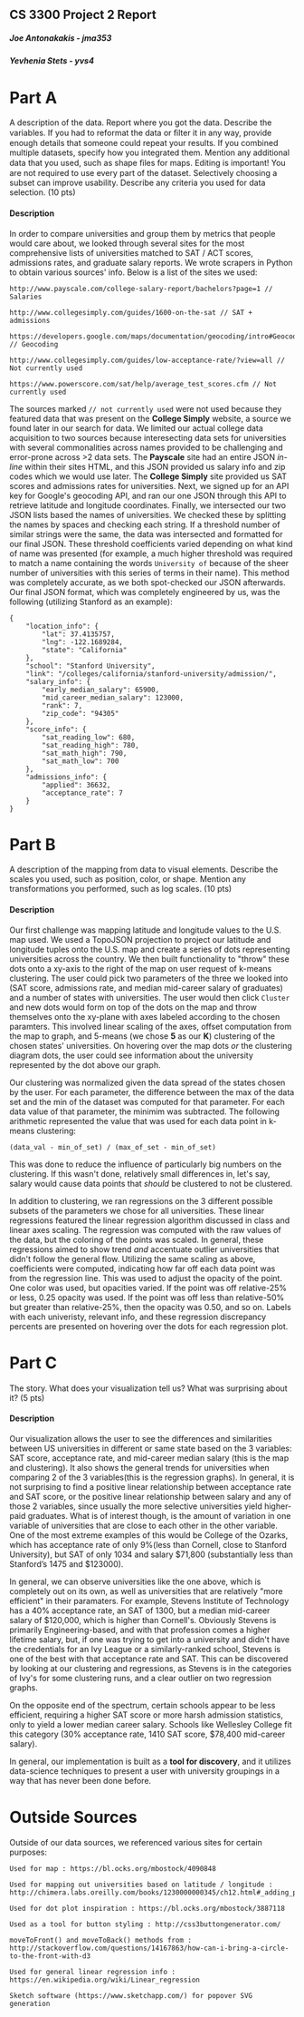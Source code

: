 ## CS 3300 Project 2 Report 
##### Joe Antonakakis - jma353
##### Yevhenia Stets - yvs4

# Part A 
A description of the data. Report where you got the data. Describe the variables. If you had to reformat the data or ﬁlter it in any way, provide enough details that someone could repeat your results. If you combined multiple datasets, specify how you integrated them. Mention any additional data that you used, such as shape ﬁles for maps. Editing is important! You are not required to use every part of the dataset. Selectively choosing a subset can improve usability. Describe any criteria you used for data selection. (10 pts) 

#### Description 

In order to compare universities and group them by metrics that people would care about, we looked through several sites for the most comprehensive lists of universities matched to SAT / ACT scores, admissions rates, and graduate salary reports.  We wrote scrapers in Python to obtain various sources' info.  Below is a list of the sites we used: 

	http://www.payscale.com/college-salary-report/bachelors?page=1 // Salaries 

	http://www.collegesimply.com/guides/1600-on-the-sat // SAT + admissions 

	https://developers.google.com/maps/documentation/geocoding/intro#Geocoding // Geocoding 

	http://www.collegesimply.com/guides/low-acceptance-rate/?view=all // Not currently used 

	https://www.powerscore.com/sat/help/average_test_scores.cfm // Not currently used 
	
The sources marked `// not currently used` were not used because they featured data that was present on the **College Simply** website, a source we found later in our search for data.  We limited our actual college data acquisition to two sources because interesecting data sets for universities with several commonalities across names provided to be challenging and error-prone across >2 data sets.  The **Payscale** site had an entire JSON *in-line* within their sites HTML, and this JSON provided us salary info and zip codes which we would use later.  The **College Simply** site provided us SAT scores and admissions rates for universities.  Next, we signed up for an API key for Google's geocoding API, and ran our one JSON through this API to retrieve latitude and longitude coordinates.  Finally, we intersected our two JSON lists based the names of universities.  We checked these by splitting the names by spaces and checking each string.  If a threshold number of similar strings were the same, the data was intersected and formatted for our final JSON.  These threshold coefficients varied depending on what kind of name was presented (for example, a much higher threshold was required to match a name containing the words `University of` because of the sheer number of universities with this series of terms in their name).  This method was completely accurate, as we both spot-checked our JSON afterwards.  Our final JSON format, which was completely engineered by us, was the following (utilizing Stanford as an example):

    {
        "location_info": {
            "lat": 37.4135757,
            "lng": -122.1689284,
            "state": "California"
        },
        "school": "Stanford University",
        "link": "/colleges/california/stanford-university/admission/",
        "salary_info": {
            "early_median_salary": 65900,
            "mid_career_median_salary": 123000,
            "rank": 7,
            "zip_code": "94305"
        },
        "score_info": {
            "sat_reading_low": 680,
            "sat_reading_high": 780,
            "sat_math_high": 790,
            "sat_math_low": 700
        },
        "admissions_info": {
            "applied": 36632,
            "acceptance_rate": 7
        }
    }
    

# Part B 
A description of the mapping from data to visual elements. Describe the scales you used, such as position, color, or shape. Mention any transformations you performed, such as log scales. (10 pts)

#### Description 

Our first challenge was mapping latitude and longitude values to the U.S. map used.  We used a TopoJSON projection to project our latitude and longitude tuples onto the U.S. map and create a series of dots representing universities across the country.  We then built functionality to "throw" these dots onto a xy-axis to the right of the map on user request of k-means clustering.  The user could pick two parameters of the three we looked into (SAT score, admissions rate, and median mid-career salary of graduates) and a number of states with universities.  The user would then click `Cluster` and new dots would form on top of the dots on the map and throw themselves onto the xy-plane with axes labeled according to the chosen paramters.  This involved linear scaling of the axes, offset computation from the map to graph, and 5-means (we chose **5** as our **K**) clustering of the chosen states' universities.  On hovering over the map dots *or* the clustering diagram dots, the user could see information about the university represented by the dot above our graph.  

Our clustering was normalized given the data spread of the states chosen by the user.  For each parameter, the difference between the max of the data set and the min of the dataset was computed for that parameter.  For each data value of that parameter, the minimim was subtracted.  The following arithmetic represented the value that was used for each data point in k-means clustering: 

	(data_val - min_of_set) / (max_of_set - min_of_set)
	
This was done to reduce the influence of particularly big numbers on the clustering.  If this wasn't done, relatively small differences in, let's say, salary would cause data points that *should* be clustered to not be clustered.  

In addition to clustering, we ran regressions on the 3 different possible subsets of the parameters we chose for all universities.  These linear regressions featured the linear regression algorithm discussed in class and linear axes scaling.  The regression was computed with the raw values of the data, but the coloring of the points was scaled.  In general, these regressions aimed to show trend *and* accentuate outlier universities that didn't follow the general flow.  Utilizing the same scaling as above, coefficients were computed, indicating how far off each data point was from the regression line.  This was used to adjust the opacity of the point.  One color was used, but opacities varied.  If the point was off relative-25% or less, 0.25 opacity was used.  If the point was off less than relative-50% but greater than relative-25%, then the opacity was 0.50, and so on.  Labels with each univeristy, relevant info, and these regression discrepancy percents are presented on hovering over the dots for each regression plot.  

# Part C

The story. What does your visualization tell us? What was surprising about it? (5 pts)

#### Description 

Our visualization allows the user to see the differences and similarities between US universities in different or same state based on the 3 variables: SAT score, acceptance rate, and mid-career median salary (this is the map and clustering). It also shows the general trends for universities when comparing 2 of the 3 variables(this is the regression graphs). In general, it is not surprising to find a positive linear relationship between acceptance rate and SAT score, or the positive linear relationship between salary and any of those 2 variables, since usually the more selective universities yield higher-paid graduates. What is of interest though, is the amount of variation in one variable of universities that are close to each other in the other variable. One of the most extreme examples of this would be College of the Ozarks, which has acceptance rate of only 9%(less than Cornell, close to Stanford University), but SAT of only 1034 and salary $71,800 (substantially less than Stanford’s 1475 and $123000). 

In general, we can observe universities like the one above, which is completely out on its own, as well as universities that are relatively "more efficient" in their paramaters.  For example, Stevens Institute of Technology has a 40% acceptance rate, an SAT of 1300, but a median mid-career salary of $120,000, which is higher than Cornell's.  Obviously Stevens is primarily Engineering-based, and with that profession comes a higher lifetime salary, but, if one was trying to get into a university and didn't have the credentials for an Ivy League or a similarly-ranked school, Stevens is one of the best with that acceptance rate and SAT.  This can be discovered by looking at our clustering and regressions, as Stevens is in the categories of Ivy's for some clustering runs, and a clear outlier on two regression graphs.  

On the opposite end of the spectrum, certain schools appear to be less efficient, requiring a higher SAT score or more harsh admission statistics, only to yield a lower median career salary.  Schools like Wellesley College fit this category (30% acceptance rate,  1410 SAT score, $78,400 mid-career salary).  

In general, our implementation is built as a **tool for discovery**, and it utilizes data-science techniques to present a user with university groupings in a way that has never been done before.  


# Outside Sources 

Outside of our data sources, we referenced various sites for certain purposes: 

	Used for map : https://bl.ocks.org/mbostock/4090848

	Used for mapping out universities based on latitude / longitude : http://chimera.labs.oreilly.com/books/1230000000345/ch12.html#_adding_points

	Used for dot plot inspiration : https://bl.ocks.org/mbostock/3887118

	Used as a tool for button styling : http://css3buttongenerator.com/

	moveToFront() and moveToBack() methods from : http://stackoverflow.com/questions/14167863/how-can-i-bring-a-circle-to-the-front-with-d3

	Used for general linear regression info : https://en.wikipedia.org/wiki/Linear_regression

	Sketch software (https://www.sketchapp.com/) for popover SVG generation 
	

    